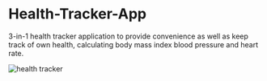# Health-Tracker-App

3-in-1 health tracker application to provide convenience as well as keep track of own health, calculating body mass index blood pressure and heart rate.

![health tracker](https://user-images.githubusercontent.com/48885389/107739187-499a0880-6d43-11eb-834c-4a0556aa6c06.png)
